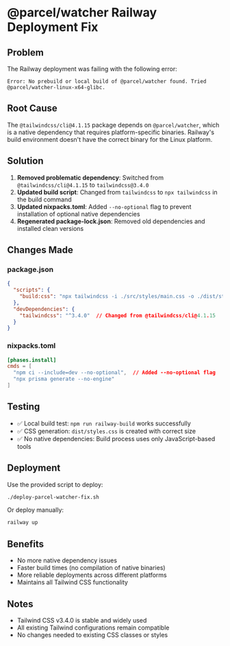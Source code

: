 # @parcel/watcher Railway Deployment Fix

## Problem
The Railway deployment was failing with the following error:
```
Error: No prebuild or local build of @parcel/watcher found. Tried @parcel/watcher-linux-x64-glibc.
```

## Root Cause
The `@tailwindcss/cli@4.1.15` package depends on `@parcel/watcher`, which is a native dependency that requires platform-specific binaries. Railway's build environment doesn't have the correct binary for the Linux platform.

## Solution
1. **Removed problematic dependency**: Switched from `@tailwindcss/cli@4.1.15` to `tailwindcss@3.4.0`
2. **Updated build script**: Changed from `tailwindcss` to `npx tailwindcss` in the build command
3. **Updated nixpacks.toml**: Added `--no-optional` flag to prevent installation of optional native dependencies
4. **Regenerated package-lock.json**: Removed old dependencies and installed clean versions

## Changes Made

### package.json
```json
{
  "scripts": {
    "build:css": "npx tailwindcss -i ./src/styles/main.css -o ./dist/styles.css --minify"
  },
  "devDependencies": {
    "tailwindcss": "^3.4.0"  // Changed from @tailwindcss/cli@4.1.15
  }
}
```

### nixpacks.toml
```toml
[phases.install]
cmds = [
  "npm ci --include=dev --no-optional",  // Added --no-optional flag
  "npx prisma generate --no-engine"
]
```

## Testing
- ✅ Local build test: `npm run railway-build` works successfully
- ✅ CSS generation: `dist/styles.css` is created with correct size
- ✅ No native dependencies: Build process uses only JavaScript-based tools

## Deployment
Use the provided script to deploy:
```bash
./deploy-parcel-watcher-fix.sh
```

Or deploy manually:
```bash
railway up
```

## Benefits
- No more native dependency issues
- Faster build times (no compilation of native binaries)
- More reliable deployments across different platforms
- Maintains all Tailwind CSS functionality

## Notes
- Tailwind CSS v3.4.0 is stable and widely used
- All existing Tailwind configurations remain compatible
- No changes needed to existing CSS classes or styles
